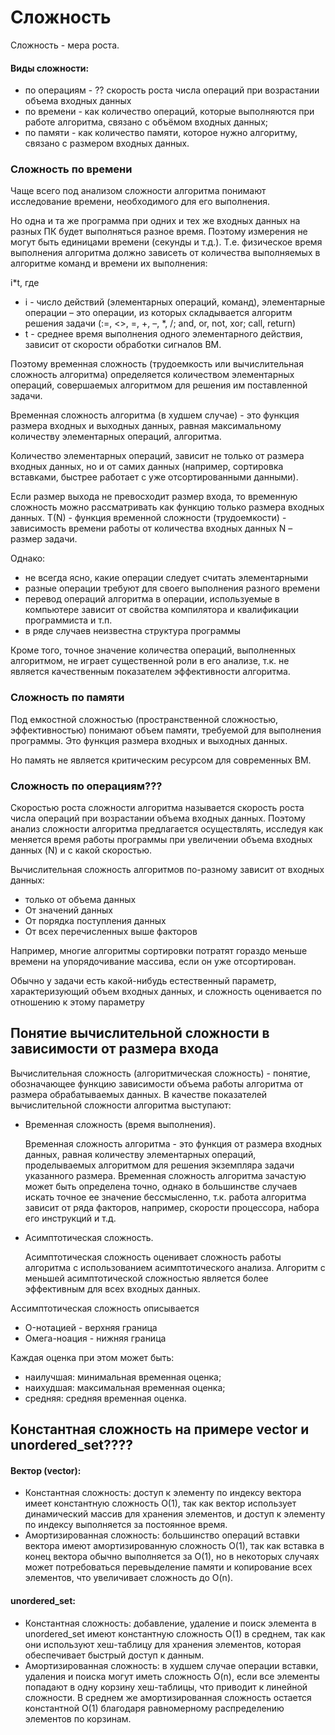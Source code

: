 # Сложность

Сложность - мера роста.

#### Виды сложности:

* по операциям - ?? скорость роста числа операций при возрастании объема входных данных
* по времени -  как количество операций, которые выполняются при работе алгоритма, связано с объёмом входных данных;
* по памяти - как количество памяти, которое нужно алгоритму, связано с размером входных данных.


### Сложность по времени

Чаще всего под анализом сложности алгоритма понимают исследование времени, необходимого для его выполнения.

Но одна и та же программа при одних и тех же входных данных на разных ПК будет выполняться разное время. Поэтому измерения не могут быть единицами времени (секунды и т.д.).  Т.е. физическое время выполнения алгоритма должно зависеть от количества выполняемых в алгоритме команд и времени их выполнения:

i*t, где
* i - число действий (элементарных операций, команд), элементарные операции – это операции, из которых складывается алгоритм решения задачи (:=, <>, =, +, –, *, /; and, or, not, xor; call, return)
* t - среднее время выполнения одного элементарного действия, зависит от скорости обработки сигналов ВМ.

Поэтому временная сложность (трудоемкость или вычислительная сложность алгоритма) определяется количеством элементарных операций, совершаемых алгоритмом для решения им поставленной задачи.

Временная сложность алгоритма (в худшем случае) - это функция размера входных и выходных данных, равная максимальному количеству элементарных операций, алгоритма.

Количество элементарных операций, зависит не только от размера входных данных, но и от самих данных (например, сортировка вставками, быстрее работает с уже отсортированными данными).

Если размер выхода не превосходит размер входа, то временную сложность можно рассматривать как функцию только размера входных данных.
T(N) - функция временной сложности (трудоемкости) - зависимость времени работы от количества входных данных N – размер задачи.

Однако:

* не всегда ясно, какие операции следует считать элементарными
* разные операции требуют для своего выполнения разного времени
* перевод операций алгоритма в операции, используемые в компьютере зависит от свойства компилятора и квалификации программиста и т.п.
* в ряде случаев неизвестна структура программы

Кроме того, точное значение количества операций, выполненных алгоритмом, не играет существенной роли в его анализе, т.к. не является качественным показателем эффективности алгоритма.

### Сложность по памяти

Под емкостной сложностью (пространственной сложностью, эффективностью) понимают объем памяти, требуемой для выполнения программы. Это функция размера входных и выходных данных.

Но память не является критическим ресурсом для современных ВМ.


### Сложность по операциям???

Скоростью роста сложности алгоритма называется скорость роста числа операций при возрастании объема входных данных.
Поэтому анализ сложности алгоритма предлагается осуществлять, исследуя как меняется время работы программы при увеличении объема входных данных (N) и с какой скоростью.

Вычислительная сложность алгоритмов по-разному зависит от входных данных:

* только от объема данных
* От значений данных 
* От порядка поступления данных 
* От всех перечисленных выше факторов

Например, многие алгоритмы сортировки потратят гораздо меньше времени на упорядочивание массива, если он уже отсортирован.

Обычно у задачи есть какой-нибудь естественный параметр, характеризующий объем входных данных, и сложность оценивается по отношению к этому параметру

## Понятие вычислительной сложности в зависимости от размера входа

Вычислительная сложность (алгоритмическая сложность) - понятие, обозначающее функцию зависимости объема работы алгоритма от размера обрабатываемых данных.
В качестве показателей вычислительной сложности алгоритма выступают:

* Временная сложность (время выполнения).

    Временная сложность алгоритма - это функция от размера входных данных, равная количеству элементарных операций, проделываемых алгоритмом для решения экземпляра задачи указанного размера. Временная сложность алгоритма зачастую может быть определена точно, однако в большинстве случаев искать точное ее значение бессмысленно, т.к. работа алгоритма зависит от ряда факторов, например, скорости процессора, набора его инструкций и т.д.

* Асимптотическая сложность.

    Асимптотическая сложность оценивает сложность работы алгоритма с использованием асимптотического анализа. Алгоритм с меньшей асимптотической сложностью является более эффективным для всех входных данных.

Ассимптотическая сложность описывается 

* O-нотацией - верхняя граница
* Омега-ноация - нижняя граница

Каждая оценка при этом может быть:

* наилучшая: минимальная временная оценка;
* наихудшая: максимальная временная оценка;
* средняя: средняя временная оценка.

## Константная сложность на примере vector и unordered_set????

#### Вектор (vector):

* Константная сложность: доступ к элементу по индексу вектора имеет константную сложность O(1), так как вектор использует динамический массив для хранения элементов, и доступ к элементу по индексу выполняется за постоянное время.
* Амортизированная сложность: большинство операций вставки вектора имеют амортизированную сложность O(1), так как вставка в конец вектора обычно выполняется за O(1), но в некоторых случаях может потребоваться перевыделение памяти и копирование всех элементов, что увеличивает сложность до O(n).

#### unordered_set:

* Константная сложность: добавление, удаление и поиск элемента в unordered_set имеют константную сложность O(1) в среднем, так как они используют хеш-таблицу для хранения элементов, которая обеспечивает быстрый доступ к данным.
* Амортизированная сложность: в худшем случае операции вставки, удаления и поиска могут иметь сложность O(n), если все элементы попадают в одну корзину хеш-таблицы, что приводит к линейной сложности. В среднем же амортизированная сложность остается константной O(1) благодаря равномерному распределению элементов по корзинам.
